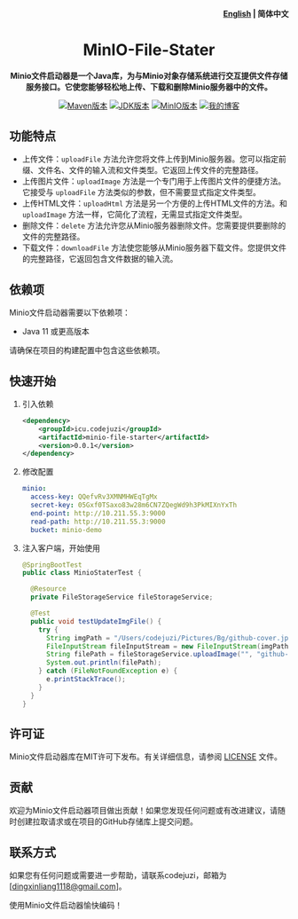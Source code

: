<h4 align="right"><a href="./README.md">
English</a> | <strong>简体中文</strong></h4>



<h1 align="center">MinIO-File-Stater</h1>
<p align="center"><strong>Minio文件启动器是一个Java库，为与Minio对象存储系统进行交互提供文件存储服务接口。它使您能够轻松地上传、下载和删除Minio服务器中的文件。</strong></p>



<p align="center"> <a href="https://maven.apache.org/"><img src="https://img.shields.io/badge/Maven-3.8.3-blue.svg" alt="Maven版本"></a> <a href="https://www.oracle.com/java/technologies/javase-jdk11-downloads.html"><img src="https://img.shields.io/badge/JDK-11-orange.svg" alt="JDK版本"></a> <a href="https://min.io/"><img src="https://img.shields.io/badge/MinIO-RELEASE.8.5.2-blue.svg" alt="MinIO版本"></a> <a href="https://codejuzi.icu/"><img src="https://img.shields.io/badge/Blog-codejuzi.icu-yellowgreen.svg" alt="我的博客"></a> </p>

## 功能特点

- 上传文件：`uploadFile` 方法允许您将文件上传到Minio服务器。您可以指定前缀、文件名、文件的输入流和文件类型。它返回上传文件的完整路径。
- 上传图片文件：`uploadImage` 方法是一个专门用于上传图片文件的便捷方法。它接受与 `uploadFile` 方法类似的参数，但不需要显式指定文件类型。
- 上传HTML文件：`uploadHtml` 方法是另一个方便的上传HTML文件的方法。和 `uploadImage` 方法一样，它简化了流程，无需显式指定文件类型。
- 删除文件：`delete` 方法允许您从Minio服务器删除文件。您需要提供要删除的文件的完整路径。
- 下载文件：`downloadFile` 方法使您能够从Minio服务器下载文件。您提供文件的完整路径，它返回包含文件数据的输入流。

## 依赖项

Minio文件启动器需要以下依赖项：

- Java 11 或更高版本

请确保在项目的构建配置中包含这些依赖项。

## 快速开始

1. 引入依赖

   ```xml
   <dependency>
       <groupId>icu.codejuzi</groupId>
       <artifactId>minio-file-starter</artifactId>
       <version>0.0.1</version>
   </dependency>
   ```

2. 修改配置

	```yaml
	minio:
	  access-key: QQefvRv3XMNMHWEqTgMx
	  secret-key: 05Gxf0TSaxo83w28m6CN7ZQegWd9h3PkMIXnYxTh
	  end-point: http://10.211.55.3:9000
	  read-path: http://10.211.55.3:9000
	  bucket: minio-demo
	```

3. 注入客户端，开始使用

	```java
	@SpringBootTest
	public class MinioStaterTest {
	
	  @Resource
	  private FileStorageService fileStorageService;
	
	  @Test
	  public void testUpdateImgFile() {
	    try {
	      String imgPath = "/Users/codejuzi/Pictures/Bg/github-cover.jpg";
	      FileInputStream fileInputStream = new FileInputStream(imgPath);
	      String filePath = fileStorageService.uploadImage("", "github-cover", fileInputStream);
	      System.out.println(filePath);
	    } catch (FileNotFoundException e) {
	      e.printStackTrace();
	    }
	  }
	}
	```

	

## 许可证

Minio文件启动器库在MIT许可下发布。有关详细信息，请参阅 [LICENSE](https://chatbot.theb.ai/link-to-license-file) 文件。

## 贡献

欢迎为Minio文件启动器项目做出贡献！如果您发现任何问题或有改进建议，请随时创建拉取请求或在项目的GitHub存储库上提交问题。

## 联系方式

如果您有任何问题或需要进一步帮助，请联系codejuzi，邮箱为 [dingxinliang1118@gmail.com]。

使用Minio文件启动器愉快编码！